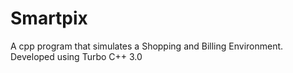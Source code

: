 # Smartpix
A cpp program that simulates a Shopping and Billing Environment.
Developed using Turbo C++ 3.0

